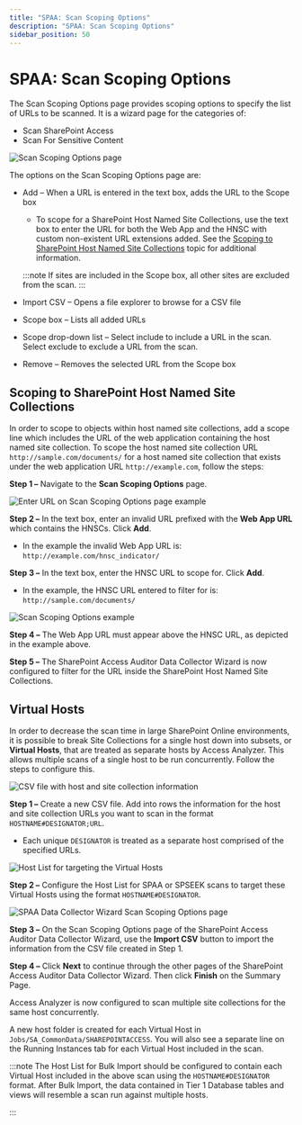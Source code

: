 ```yaml
---
title: "SPAA: Scan Scoping Options"
description: "SPAA: Scan Scoping Options"
sidebar_position: 50
---
```


# SPAA: Scan Scoping Options

The Scan Scoping Options page provides scoping options to specify the list of URLs to be scanned. It
is a wizard page for the categories of:

- Scan SharePoint Access
- Scan For Sensitive Content

![Scan Scoping Options page](/images/accessanalyzer/12.0/admin/datacollector/spaa/scanscopingoptions.webp)

The options on the Scan Scoping Options page are:

- Add – When a URL is entered in the text box, adds the URL to the Scope box

    - To scope for a SharePoint Host Named Site Collections, use the text box to enter the URL for
      both the Web App and the HNSC with custom non-existent URL extensions added. See the
      [Scoping to SharePoint Host Named Site Collections](#scoping-to-sharepoint-host-named-site-collections)
      topic for additional information.

    :::note
    If sites are included in the Scope box, all other sites are excluded from the scan.
    :::


- Import CSV – Opens a file explorer to browse for a CSV file
- Scope box – Lists all added URLs
- Scope drop-down list – Select include to include a URL in the scan. Select exclude to exclude a
  URL from the scan.
- Remove – Removes the selected URL from the Scope box

## Scoping to SharePoint Host Named Site Collections

In order to scope to objects within host named site collections, add a scope line which includes the
URL of the web application containing the host named site collection. To scope the host named site
collection URL `http://sample.com/documents/` for a host named site collection that exists under the
web application URL `http://example.com`, follow the steps:

**Step 1 –** Navigate to the **Scan Scoping Options** page.

![Enter URL on Scan Scoping Options page example](/images/accessanalyzer/12.0/admin/datacollector/spaa/scanscopingoptionswebappurl.webp)

**Step 2 –** In the text box, enter an invalid URL prefixed with the **Web App URL** which contains
the HNSCs. Click **Add**.

- In the example the invalid Web App URL is: `http://example.com/hnsc_indicator/`

**Step 3 –** In the text box, enter the HNSC URL to scope for. Click **Add**.

- In the example, the HNSC URL entered to filter for is: `http://sample.com/documents/`

![Scan Scoping Options example](/images/accessanalyzer/12.0/admin/datacollector/spaa/scanscopingoptionsexample.webp)

**Step 4 –** The Web App URL must appear above the HNSC URL, as depicted in the example above.

**Step 5 –** The SharePoint Access Auditor Data Collector Wizard is now configured to filter for the
URL inside the SharePoint Host Named Site Collections.

## Virtual Hosts

In order to decrease the scan time in large SharePoint Online environments, it is possible to break
Site Collections for a single host down into subsets, or **Virtual Hosts**, that are treated as
separate hosts by Access Analyzer. This allows multiple scans of a single host to be run
concurrently. Follow the steps to configure this.

![CSV file with host and site collection information](/images/accessanalyzer/12.0/admin/datacollector/spaa/virtualhostscsv.webp)

**Step 1 –** Create a new CSV file. Add into rows the information for the host and site collection
URLs you want to scan in the format `HOSTNAME#DESIGNATOR;URL`.

- Each unique `DESIGNATOR` is treated as a separate host comprised of the specified URLs.

![Host List for targeting the Virtual Hosts](/images/accessanalyzer/12.0/admin/datacollector/spaa/virtualhostshostlist.webp)

**Step 2 –** Configure the Host List for SPAA or SPSEEK scans to target these Virtual Hosts using
the format `HOSTNAME#DESIGNATOR`.

![SPAA Data Collector Wizard Scan Scoping Options page](/images/accessanalyzer/12.0/admin/datacollector/spaa/scanscopingoptionsvirtualhosts.webp)

**Step 3 –** On the Scan Scoping Options page of the SharePoint Access Auditor Data Collector
Wizard, use the **Import CSV** button to import the information from the CSV file created in Step 1.

**Step 4 –** Click **Next** to continue through the other pages of the SharePoint Access Auditor
Data Collector Wizard. Then click **Finish** on the Summary Page.

Access Analyzer is now configured to scan multiple site collections for the same host concurrently.

A new host folder is created for each Virtual Host in `Jobs/SA_CommonData/SHAREPOINTACCESS`. You
will also see a separate line on the Running Instances tab for each Virtual Host included in the
scan.

:::note
The Host List for Bulk Import should be configured to contain each Virtual Host included
in the above scan using the `HOSTNAME#DESIGNATOR` format. After Bulk Import, the data contained in
Tier 1 Database tables and views will resemble a scan run against multiple hosts.

:::
